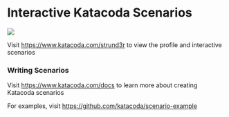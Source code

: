 # Interactive Katacoda Scenarios

[![](http://shields.katacoda.com/katacoda/strund3r/count.svg)](https://www.katacoda.com/strund3r "Get your profile on Katacoda.com")

Visit https://www.katacoda.com/strund3r to view the profile and interactive scenarios

### Writing Scenarios
Visit https://www.katacoda.com/docs to learn more about creating Katacoda scenarios

For examples, visit https://github.com/katacoda/scenario-example
